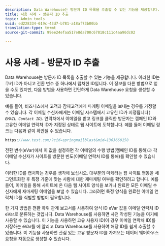 ```yaml
---
description: Data Warehouse는 방문자 ID 목록을 추출할 수 있는 기능을 제공합니다. 이러한 ID는 쿠키 ID가 아니고 전환 변수 중 하나에서 캡처한 ID입니다. 이 정보를 다른 방법으로 얻을 수도 있지만, 다음 방법을 사용하면 간단하게 Data Warehouse 요청을 생성할 수 있습니다.
title: 사용 사례 - 방문자 ID 추출
topic: Admin tools
uuid: ed228334-619c-43d7-b781-a18af73b00bb
translation-type: tm+mt
source-git-commit: 99ee24efaa517e8da700c67818c111c4aa90dc02

---
```



# 사용 사례 - 방문자 ID 추출

Data Warehouse는 방문자 ID 목록을 추출할 수 있는 기능을 제공합니다. 이러한 ID는 쿠키 ID가 아니고 전환 변수 중 하나에서 캡처한 ID입니다. 이 정보를 다른 방법으로 얻을 수도 있지만, 다음 방법을 사용하면 간단하게 Data Warehouse 요청을 생성할 수 있습니다.

예를 들어, 비즈니스에서 고객과 잠재고객에게 마케팅 이메일을 보내는 경우를 가정할 수 있습니다. 각 이메일 수신자에게는 이메일 시스템에서 고유한 ID가 지정됩니다( *`EMAIL Contact ID`*). 연락처에서 이메일을 받고 링크를 클릭한 방문자는 캠페인 ID와 고유한 이메일 연락처 ID가 지정된 상태로 웹 사이트에 도착합니다. 예를 들어 이메일 링크는 다음과 같이 확인될 수 있습니다.

```js
https://www.test.com/?cid=springmailblast&mid=1363660158
```

전환 변수(eVar)에서 이 값을 설정하면 각 이메일의 수행 방법(캠페인 ID를 통해)과 각 이메일 수신자가 사이트를 방문한 빈도(이메일 연락처 ID를 통해)를 확인할 수 있습니다.

이러한 ID를 캡처하는 경우를 생각해 보십시오. 대부분의 마케터는 웹 사이트 행동을 세그먼트화한 후 특정 기준에 맞는 사람에 대한 재마케팅 여부를 확인하려고 합니다. 예를 들어, 이메일을 통해 사이트에 온 다음 웹 사이트 양식을 보거나 완료한 모든 이메일 수신자에게 재마케팅 이메일을 보낼 수 있습니다. 그러려면 특정 양식을 완료한 이메일 연락처 ID를 식별할 방법이 필요합니다.

한 가지 방법은 전환 하위 관계 보고서를 사용하여 양식 ID eVar 값을 이메일 연락처 ID eVar로 분류하는 것입니다. Data Warehouse를 사용하면 사전 작성된 기능을 여기에 사용할 수 있습니다. 이 기능을 사용하면 고유 사용자 ID(이 경우 이메일 연락처 ID)를 저장하는 eVar를 에 알리고 Data Warehouse를 사용하여 해당 ID를 쉽게 추출할 수 있습니다. 이 기능을 사용하면 관심 있는 고유 방문자 ID를 가져오는 데이터 웨어하우스 요청을 자동으로 생성할 수 있습니다.
